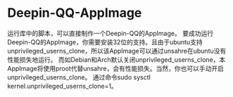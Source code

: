 # Deepin-QQ-AppImage
运行库中的脚本，可以直接制作一个Deepin-QQ的AppImage。
要成功运行Deepin-QQ的AppImage，你需要安装32位的支持。且由于ubuntu支持unprivileged_userns_clone，所以该AppImage可以通过unsahre在ubuntu没有性能损失地运行。
而如Debian和Arch默认关闭unprivileged_userns_clone，本AppImage将使用proot代替unsahre，会有性能损失。当然，你也可以手动开启unprivileged_userns_clone。
通过命令sudo sysctl kernel.unprivileged_userns_clone=1。

